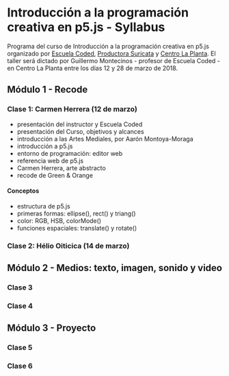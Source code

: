 # Introducción a la programación creativa en p5.js - Syllabus
Programa del curso de Introducción a la programación creativa en p5.js organizado por [Escuela Coded](http://codedescuela.cl), [Productora Suricata](https://productorasuricata.com/) y [Centro La Planta](http://centrolaplanta.com/).
El taller será dictado por Guillermo Montecinos - profesor de Escuela Coded -  en Centro La Planta entre los días 12 y 28 de marzo de 2018.

## Módulo 1 - Recode
### Clase 1: Carmen Herrera (12 de marzo)
- presentación del instructor y Escuela Coded
- presentación del Curso, objetivos y alcances
- introducción a las Artes Mediales, por Aarón Montoya-Moraga
- introducción a p5.js
- entorno de programación: editor web
- referencia web de p5.js
- Carmen Herrera, arte abstracto
- recode de Green & Orange
#### Conceptos
- estructura de p5.js
- primeras formas: ellipse(), rect() y triang()
- color: RGB, HSB, colorMode()
- funciones espaciales: translate() y rotate()
### Clase 2: Hélio Oiticica (14 de marzo)
## Módulo 2 - Medios: texto, imagen, sonido y video
### Clase 3
### Clase 4
## Módulo 3 - Proyecto
### Clase 5
### Clase 6

